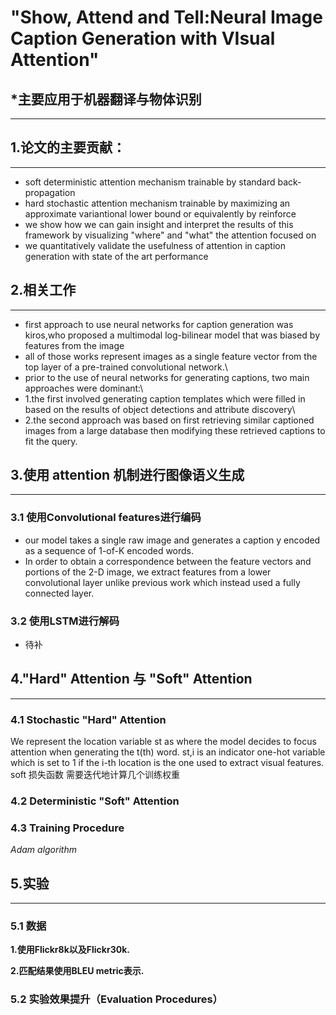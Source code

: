 # "Show, Attend and Tell:Neural Image Caption Generation with VIsual Attention"

## *主要应用于机器翻译与物体识别

---

## 1.论文的主要贡献：
---
- soft deterministic attention mechanism trainable by standard back-propagation
- hard stochastic attention mechanism trainable by maximizing an approximate variantional lower bound or equivalently by reinforce
- we show how we can gain insight and interpret the results of this framework by visualizing "where" and "what" the attention focused on
- we quantitatively validate the usefulness of attention in caption generation with state of the art performance

## 2.相关工作
---
- first approach to use neural networks for caption generation was kiros,who proposed a multimodal log-bilinear model that was biased by features from the image
- all of those works represent images as a single feature vector from the top layer of a pre-trained convolutional network.\
- prior to the use of neural networks for generating captions, two main approaches were dominant:\
- 1.the first involved generating caption templates which were filled in based on the results of object detections and attribute discovery\
- 2.the second approach was based on first retrieving similar captioned images from a large database then modifying these retrieved captions to fit the query.

## 3.使用 attention 机制进行图像语义生成

---
### 3.1 使用Convolutional features进行编码

- our model takes a single raw image and generates a caption y encoded as a sequence of 1-of-K encoded words.
- In order to obtain a correspondence between the feature vectors and portions of the 2-D image, we extract features from a lower convolutional layer unlike previous work which instead used a fully connected layer.


### 3.2 使用LSTM进行解码
- 待补    

## 4."Hard" Attention 与 "Soft" Attention
---
### 4.1 Stochastic "Hard" Attention

We represent the location variable st as where the model decides to focus attention when generating the t(th) word.
st,i is an indicator one-hot variable which is set to 1 if the i-th location is the one used to extract visual features.
soft 损失函数
需要迭代地计算几个训练权重
### 4.2 Deterministic "Soft" Attention

### 4.3 Training Procedure
*Adam algorithm*



## 5.实验
---
### 5.1 数据

**1.使用Flickr8k以及Flickr30k.**

**2.匹配结果使用BLEU metric表示.**

### 5.2 实验效果提升（Evaluation Procedures）
